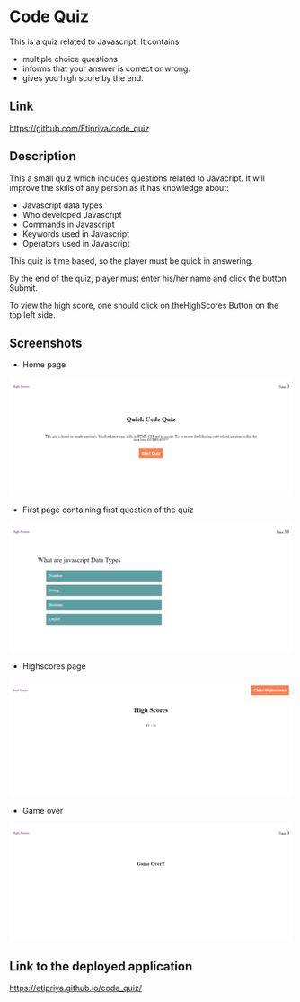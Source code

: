 # Code Quiz

This is a quiz related to Javascript. It contains

- multiple choice questions
- informs that your answer is correct or wrong.
- gives you high score by the end.

## Link

https://github.com/Etipriya/code_quiz

## Description

This a small quiz which includes questions related to Javacript. It will improve the skills of any person as it has knowledge about:

- Javascript data types
- Who developed Javascript
- Commands in Javascript
- Keywords used in Javascript
- Operators used in Javascript

This quiz is time based, so the player must be quick in answering.

By the end of the quiz, player must enter his/her name and click the button Submit.

To view the high score, one should click on theHighScores Button on the top left side.

## Screenshots

- Home page

![image](./assets/images/home.png)

- First page containing first question of the quiz

![image](./assets/images/question1.png)

- Highscores page

![image](./assets/images/highscores.png)

- Game over

![image](./assets/images/gameover.png)

## Link to the deployed application

https://etipriya.github.io/code_quiz/
